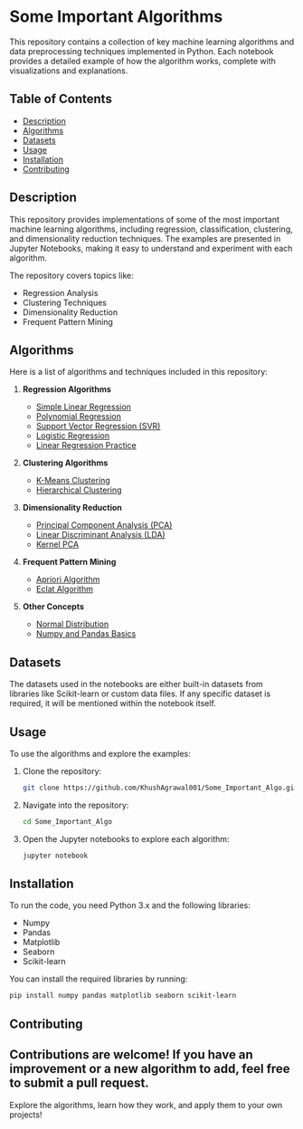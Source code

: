 # Some Important Algorithms

This repository contains a collection of key machine learning algorithms and data preprocessing techniques implemented in Python. Each notebook provides a detailed example of how the algorithm works, complete with visualizations and explanations.

## Table of Contents
- [Description](#description)
- [Algorithms](#algorithms)
- [Datasets](#datasets)
- [Usage](#usage)
- [Installation](#installation)
- [Contributing](#contributing)

## Description
This repository provides implementations of some of the most important machine learning algorithms, including regression, classification, clustering, and dimensionality reduction techniques. The examples are presented in Jupyter Notebooks, making it easy to understand and experiment with each algorithm.

The repository covers topics like:
- Regression Analysis
- Clustering Techniques
- Dimensionality Reduction
- Frequent Pattern Mining

## Algorithms

Here is a list of algorithms and techniques included in this repository:

1. **Regression Algorithms**
   - [Simple Linear Regression](Simple_Linear_Regression.ipynb)
   - [Polynomial Regression](Polynomial_Regression.ipynb)
   - [Support Vector Regression (SVR)](SVR.ipynb)
   - [Logistic Regression](Logistic_Regression.ipynb)
   - [Linear Regression Practice](LinearRegressionPractice.ipynb)

2. **Clustering Algorithms**
   - [K-Means Clustering](K_Means_Clustering.ipynb)
   - [Hierarchical Clustering](Hierarchical_Clustering.ipynb)

3. **Dimensionality Reduction**
   - [Principal Component Analysis (PCA)](PCA.ipynb)
   - [Linear Discriminant Analysis (LDA)](LDA.ipynb)
   - [Kernel PCA](Kernal_PCA.ipynb)

4. **Frequent Pattern Mining**
   - [Apriori Algorithm](Apriori.ipynb)
   - [Eclat Algorithm](Eclat.ipynb)

5. **Other Concepts**
   - [Normal Distribution](Normal_Distribution.ipynb)
   - [Numpy and Pandas Basics](Numpy_and_Pandas.ipynb)

## Datasets
The datasets used in the notebooks are either built-in datasets from libraries like Scikit-learn or custom data files. If any specific dataset is required, it will be mentioned within the notebook itself.

## Usage
To use the algorithms and explore the examples:
1. Clone the repository:
   ```bash
   git clone https://github.com/KhushAgrawal001/Some_Important_Algo.git
   ```
2. Navigate into the repository:
   ```bash
   cd Some_Important_Algo
   ```
3. Open the Jupyter notebooks to explore each algorithm:
   ```bash
   jupyter notebook
   ```

## Installation
To run the code, you need Python 3.x and the following libraries:
- Numpy
- Pandas
- Matplotlib
- Seaborn
- Scikit-learn

You can install the required libraries by running:
```bash
pip install numpy pandas matplotlib seaborn scikit-learn
```

## Contributing
Contributions are welcome! If you have an improvement or a new algorithm to add, feel free to submit a pull request.
---

Explore the algorithms, learn how they work, and apply them to your own projects!

